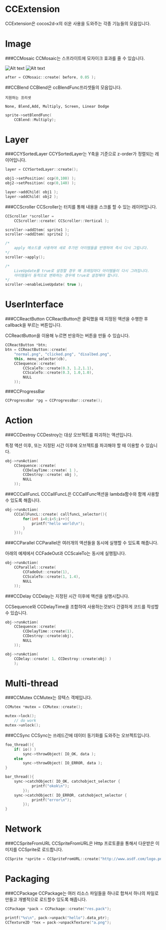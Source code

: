 CCExtension
===========

CCExtension은 cocos2d-x의 쉬운 사용을 도와주는 각종 기능들의 모음입니다.


Image
====

###CCMosaic
CCMosaic는 스프라이트에 모자이크 효과를 줄 수 있습니다.


![Alt text](https://raw.github.com/pjc0247/CCExtension/master/img/mosaic2.png) 
![Alt text](https://raw.github.com/pjc0247/CCExtension/master/img/mosaic.png) 
```C++
after = CCMosaic::create( before, 0.05 );
```

##CCBlend
CCBlend은 ccBlendFunc프리셋들의 모음입니다.

```
지원하는 프리셋

None, Blend,Add, Multiply, Screen, Linear Dodge
```

```C++
sprite->setBlendFunc(
    CCBlend::Multiply);
```

Layer
====

###CCYSortedLayer
CCYSortedLayer는 Y축을 기준으로 z-order가 정렬되는 레이어입니다.
```C++
layer = CCYSortedLayer::create();

obj1->setPosition( ccp(0,100) );
obj2->setPosition( ccp(0,140) );

layer->addChild( obj1 );
layer->addChild( obj2 );
```

###CCScroller
CCScroller는 터치를 통해 내용을 스크롤 할 수 있는 레이어입니다.
```C++
CCScroller *scroller =
    CCScroller::create( CCScroller::Vertical );

scroller->addItem( sprite1 );
scroller->addItem( sprite2 );

/*
    apply 메소드를 사용하여 새로 추가된 아이템들을 반영하여 즉시 다시 그립니다.
*/
scroller->apply();

/*
    LiveUpdate를 true로 설정할 경우 매 프레임마다 아이템들이 다시 그려집니다.
    아이템들이 동적으로 변화하는 경우에 true로 설정해야 합니다.
*/
scroller->enableLiveUpdate( true );
```


UserInterface
====
###CCReactButton
CCReactButton은 클릭했을 때 지정된 액션을 수행한 후 callback을 부르는 버튼입니다.

CCReactButton을 이용해 누르면 반응하는 버튼을 만들 수 있습니다.
```C++
CCReactButton *btn;
btn = CCReactButton::create(
    "normal.png", "clicked.png", "disalbed.png",
    this, menu_selector(cb),
    CCSequence::create(
        CCScaleTo::create(0.3, 1.2,1.1),
        CCScaleTo::create(0.3, 1.0,1.0),
        NULL
    ));
```

###CCProgressBar
```C++
CCProgressBar *pg = CCProgressBar::create();
```


Action
====

###CCDestroy
CCDestroy는 대상 오브젝트를 파괴하는 액션입니다.

특정 액션 이후, 또는 지정된 시간 이후에 오브젝트를 파괴해야 할 때 이용할 수 있습니다.
```C++
obj->runAction(
    CCSequence::create(
        CCDelayTime::create( 1 ),
        CCDestroy::create( obj ),
        NULL
    ));
```



###CCCallFuncL
CCCallFuncL은 CCCallFunc액션을 lambda함수와 함께 사용할 수 있도록 해줍니다.
```C++
obj->runAction(
    CCCallFuncL::create( callfuncL_selector(){
        for(int i=0;i<5;i++){
            printf("hello world\n");
        }
    }));
```



###CCParallel
CCParallel은 여러개의 액션들을 동시에 실행할 수 있도록 해줍니다.

아래의 예제에서 CCFadeOut과 CCScaleTo는 동시에 실행됩니다.
```C++
obj->runAction(
    CCParallel::create(
        CCFadeOut::create(1),
        CCScaleTo::create(1, 1.4),
        NULL
    ));
```


###CCDelay
CCDelay는 지정된 시간 이후에 액션을 실행시킵니다.

CCSequence와 CCDelayTime을 조합하여 사용하는것보다 간결하게 코드를 작성할 수 있습니다.
```C++
obj->runAction(
    CCSequence::create(
        CCDelayTime::create(1),
        CCDestroy::create(obj),
        NULL
    ));
```
```C++
obj->runAction(
    CCDelay::create( 1, CCDestroy::create(obj) )
    );
```

Multi-thread
====

###CCMutex
CCMutex는 뮤텍스 객체입니다.
```C++
CCMutex *mutex = CCMutex::create();

mutex->lock();
    // do work
mutex->unlock();
```

###CCSync
CCSync는 쓰레드간에 데이터 동기화를 도와주는 오브젝트입니다.

```C++
foo_thread(){
    if( io() )
        sync->throwObject( IO_OK, data );
    else
        sync->throwObject( IO_ERROR, data );
}

bar_thread(){
    sync->catchObject( IO_OK, catchobject_selector {
            printf("okok\n");
        });
    sync->catchObject( IO_ERROR, catchobject_selector {
            printf("error\n");
        });
}
```


Network
====

###CCSpriteFromURL
CCSpriteFromURL은 Http 프로토콜을 통해서 다운받은 이미지를 CCSprite로 로드합니다.

```C++
CCSprite *sprite = CCSpriteFromURL::create("http://www.asdf.com/logo.png");
```


Packaging
====

###CCPackage
CCPackage는 여러 리소스 파일들을 하나로 합쳐서 하나의 파일로 만들고 개별적으로 로드할수 있도록 해줍니다.

```C++
CCPackage *pack = CCPackage::create("res.pack");

printf("%s\n", pack->unpack("hello").data_ptr);
CCTexture2D *tex = pack->unpackTexture("a.png");
```
